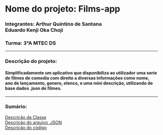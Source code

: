 # Nome do projeto: Films-app
### Integrantes: Arthur Quintino de Santana <br>     Eduardo Kenji Oka Choji 
### Turma: 3°A MTEC DS
---
### Descrição do projeto:
#### Simplificadamente um aplicativo que disponibiliza ao utilizador uma serie de filmes de comedia com direito a diversas informações como nome, ano de lançamento, genero, elenco, e uma mini descrição, utilizando de base dados .json de filmes.
----
### Sumário: 
[Descrição da Classe](https://github.com/ArthurQuintino/Films-app/wiki#descri%C3%A7%C3%A3o-da-classe)<br>
[Descrição do arquivo .JSON](https://github.com/ArthurQuintino/Films-app/wiki/Arquivo-.Json#descri%C3%A7%C3%A3o-do-arquivo-json)<br>
[Descrição do código](https://github.com/ArthurQuintino/Films-app/wiki/Detalhamento-do-codigo#descri%C3%A7%C3%A3o-do-c%C3%B3digo)<br>
